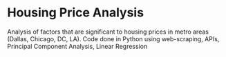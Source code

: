 # Housing Price Analysis
Analysis of factors that are significant to housing prices in metro areas (Dallas, Chicago, DC, LA). Code done in Python using web-scraping, APIs, Principal Component Analysis, Linear Regression
